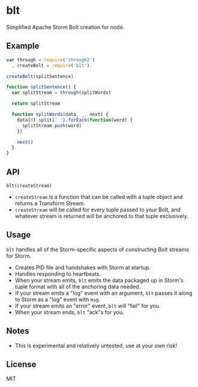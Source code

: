 # blt

Simplified Apache Storm Bolt creation for node.

## Example

```javascript
var through = require('through2')
  , createBolt = require('blt')

createBolt(splitSentence)

function splitSentence() {
  var splitStream = through(splitWords)

  return splitStream

  function splitWords(data, _, next) {
    data[0].split(' ').forEach(function(word) {
      splitStream.push(word)
    })

    next()
  }
}
```

## API

`blt(createStream)`

* `createStream` is a function that can be called with a tuple object and
  returns a Transform Stream.
* `createStream` will be called for every tuple passed to your Bolt, and
  whatever stream is returned will be anchored to that tuple exclusively.

## Usage

`blt` handles all of the Storm-specific aspects of constructing Bolt streams for
Storm.

* Creates PID file and handshakes with Storm at startup.
* Handles responding to heartbeats.
* When your stream emits, `blt` emits the data packaged up in Storm's tuple
  format with all of the anchoring data needed.
* If your stream emits a "log" event with an argument, `blt` passes it along to
  Storm as a "log" event with `msg`.
* If your stream emits an "error" event, `blt` will "fail" for you.
* When your stream ends, `blt` "ack"s for you.

## Notes

* This is experimental and relatively untested, use at your own risk!

## License

MIT
